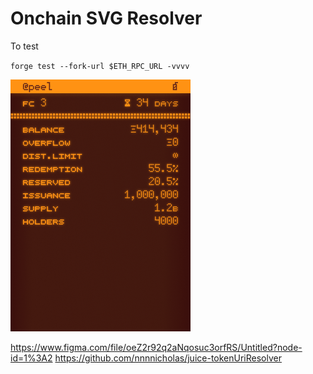 # Onchain SVG Resolver

To test

`forge test --fork-url $ETH_RPC_URL -vvvv`



![](src/tokenuriresolver.png)


https://www.figma.com/file/oeZ2r92q2aNqosuc3orfRS/Untitled?node-id=1%3A2
https://github.com/nnnnicholas/juice-tokenUriResolver